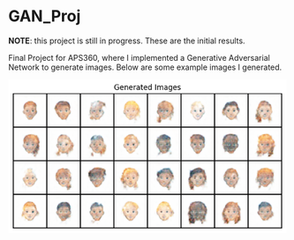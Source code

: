 # GAN_Proj

**NOTE**: this project is still in progress. These are the initial results.

Final Project for APS360, where I implemented a Generative Adversarial Network to generate images. Below are some example images I generated.

![Images Generated using First Iteration of the Model](https://github.com/adamrt27/GAN_Proj/blob/main/primaryimg.png)
